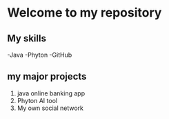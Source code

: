 
# Welcome to my repository
## My skills
  -Java
  -Phyton
  -GitHub

## my major projects
1. java online banking app
2. Phyton AI tool
3. My own social network

